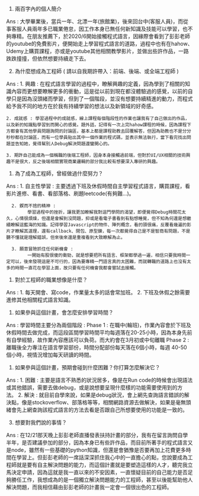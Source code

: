 1. 兩百字內的個人簡介

Ans :
      大學畢業後，當兵一年、北漂一年(旅館業)，後來回台中(客服人員)，而從事客服人員兩年多已職業倦怠，因工作本身已無任何新知識及技能可以學習，也不夠專精。在朋友推薦下，於2020/6開始接觸程式語言，因緣際會看到了彭彭老師的youtube的免費影片，便開始走上學習程式語言的道路，過程中也有在hahow、Udemy上購買課程，亦或是youtube其他相關教學影片，並做出些許作品，一路跌跌撞撞，但依然想要持續走下去。

2. 為什麼想成為工程師 ( 請以自我期許帶入：前端、後端、或全端工程師 )

Ans : 
    1. 興趣 : 在程式語言學習的過程中，瞭解興趣的定義，因為學到了相關的知識內容而更想要瞭解更多的衝動，這是從以前到現在都沒體驗過的感覺，以前的自學只是因為沒頭緒而學習，但到了一個階段，並沒有想要持續精進的動力，而程式給予我不同的地方在於我有持續學習的想法以及新領域的好奇感。
   
    2. 成就感 : 學習過程中的成就感，線上課程每個階段性的作業也讓我有了自己做出的作品，以及新的知識點學習到而開心的感覺。題外話，記得有一次上完hahow課程的時候，因為課程下方都會有其他學員問題詢問的討論區，基本上都是課程助教去回覆解答，但因為助教也不是分分秒秒都在討論區，而有一位學員貼出其中一個作業的程式碼，並表示無法執行，當下看完找出問題並告知她，覺得幫別人Debug解決問題還蠻開心的。
    
    3. 期許自己能成為一個稱職的後端工程師，因身本身接觸過前端，但對於UI/UX相關的技術興趣不是很大，反之後端相關實現商業邏輯的部分我比較有想要深入專研的興趣。


1. 為了成為工程師，曾經做過什麼努力？

Ans :
      1. 自主性學習 : 主要透過下班及休假時間自主學習程式語言，購買課程，看影片進修、看書、看部落格、刷題leetcode(有夠難...)。

      2. 鍥而不捨的精神 : 
            學習過程中的挫折，讓我更加瞭解我對這門學問的渴望，即便覺得Debug時間花太久，心情很煩燥，但還是會解到沒問題，抑或是看電子書看到有點想睡覺，但不知為何還是想繼續瞭解這藍海的知識。記得學習Javascript的物件、陣列概念，看的頭很痛，反覆看幾遍的影片才瞭解其道理，還有callback、閉包、原型鍊，每一次都覺得自己是不是智商有問題，不是聽不懂就是理解錯誤，但來後來還是重複看到大致瞭解為止。

      3. 願意冒險抓住任何新機會 :
            一開始有股很傻的衝勁，就是想要把所有語言、框架都學過一遍，相信只要我時間一定可以，後來發現這是不可行的，因為要專精一門語言真的太困難，而就轉職的道路上也沒有太多的時間一直花在學習上面，故只要有任何機會我都會嘗試去接觸。

1. 對於工程師的職業想像是什麼？

Ans :
      1. 每天開會、寫code，作業量太多的話會常加班。
      2. 下班及休假之餘需要進修其他相關程式語言知識。

1. 如果參與這個計畫，會怎麼安排學習時間？

Ans :
      學習時間主要分為兩個階段 :
      Phase 1 : 在職中(輪班)，作業內容會於下班及休假時間去做完成，而這段區間學習時間平均每週落在20-25小時，因為本身先前有自學經驗，故作業內容應該可以負荷。而大約會在3月初或中旬離職
      Phase 2 : 離職後全力專注在語言學習部份，時間分配部份每天落在6個小時，每週 40-50 個小時，視情況增加每天研讀的時間。

1. 如果參與這個計畫，預期會碰到什麼困難？你打算怎麼解決它？


Ans :
      1. 困難 : 主要是語言不熟悉的狀況居多，像是在Run code的時候會出現語法或其他錯誤，需要去做debug，或是說想要呈現什麼樣的功能需要使用到的方法。
      2. 解決 : 就目前自學來說，如果是debug狀況，會上網先查詢語言錯誤的解決點，像是stockoverflow、部落格等等，相關網路資源去做解決，如果是毫無頭緒會先上網查詢該程式語言的方法去看是否跟自己所想要使用的功能是一致的。

3. 想要對我們說的事情？

Ans :
      在12/21那天晚上彭彭老師直播發表扶持計畫的部分，我有在留言詢問自學半年，是否建議參加的部分，因為本身已有些許作品，而目前所著手的程式語言又是node，雖然有一些基礎的python知識，但還是會猶豫是否要再加上花費更多時間在學習上。但彭彭老師的一席話深深抓住我心中的一直擔心的點，您說要成為工程師就是要有自主解決問題的能力，而這個計畫就是要塑造這樣的人才，聽完我立馬決定申請，因為這就是我一直以來的不安因素，一直懷疑目前的自己能力是否足夠勝任工作，我想成為的是一個獨立解決問題能力的工程師，甚至以後能幫助他人解決問題，而我相信藉由彭彭老師的計畫我一定會一個很出色的工程師。


